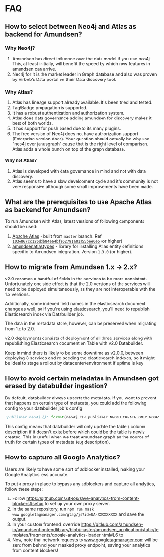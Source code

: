 # FAQ

## How to select between Neo4j and Atlas as backend for Amundsen?

### Why Neo4j?
1. Amundsen has direct influence over the data model if you use neo4j. This, at least initially, will benefit the speed by which new features in amundsen can arrive.
2. Neo4j for it is the market leader in Graph database and also was proven by Airbnb’s Data portal on their Data discovery tool.

### Why Atlas?
1. Atlas has lineage support already available. It's been tried and tested.
2. Tag/Badge propagation is supported.
3. It has a robust authentication and authorization system.
4. Atlas does data governance adding amundsen for discovery makes it best of both worlds.
5. It has support for push based due to its many plugins.
6. The free version of Neo4j does not have authorization support (Enterprise version does). Your question should actually be why use "neo4j over janusgraph" cause that is the right level of comparison. Atlas adds a whole bunch on top of the graph database.

#### Why not Atlas?
1. Atlas is developed with data governance in mind and not with data discovery.
2. Atlas seems to have a slow development cycle and it's community is not very responsive although some small improvements have been made.

##  What are the prerequisites to use Apache Atlas as backend for Amundsen?
To run Amundsen with Atlas, latest versions of following components should be used:
1. [Apache Atlas](https://github.com/apache/atlas/) - built from `master` branch. Ref [`103e867cc126ddb84e64bf262791a01a55bee6e5`](https://github.com/apache/atlas/commit/103e867cc126ddb84e64bf262791a01a55bee6e5) (or higher).
2. [amundsenatlastypes](https://pypi.org/project/amundsenatlastypes/) - library for installing Atlas entity definitions specific to Amundsen integration. Version `1.3.0` (or higher).

## How to migrate from Amundsen 1.x -> 2.x?

v2.0 renames a handful of fields in the services to be more consistent. Unfortunately one side effect is that the 2.0 versions of the services will need to be deployed simultaneously, as they are not interoperable with the 1.x versions.

Additionally, some indexed field names in the elasticsearch document change as well, so if you're using elasticsearch, you'll need to republish Elasticsearch index via Databuilder job.

The data in the metadata store, however, can be preserved when migrating from 1.x to 2.0.

v2.0 deployments consists of deployment of all three services along with republishing Elasticsearch document on Table with v2.0 Databuilder.

Keep in mind there is likely to be some downtime as v2.0.0, between deploying 3 services and re-seeding the elasticsearch indexes, so it might be ideal to stage a rollout by datacenter/environment if uptime is key

## How to avoid certain metadatas in Amundsen got erased by databuilder ingestion?

By default, databuilder always upserts the metadata. If you want to prevent that happens on certain type of metadata, you could add the following
config to your databuilder job's config

```python
'publisher.neo4j.{}'.format(neo4j_csv_publisher.NEO4J_CREATE_ONLY_NODES): [DESCRIPTION_NODE_LABEL],
```

This config means that databuilder will only update the table / column description if it doesn't exist before which could be the table is newly created.
This is useful when we treat Amundsen graph as the source of truth for certain types of metadata (e.g description).

## How to capture all Google Analytics?

Users are likely to have some sort of adblocker installed, making your Google Analytics less accurate.

To put a proxy in place to bypass any adblockers and capture all analytics, follow these steps:

1. Follow https://github.com/ZitRos/save-analytics-from-content-blockers#setup to set up your own proxy server.
2. In the same repository, run `npm run mask www.googletagmanager.com/gtag/js?id=UA-XXXXXXXXX` and save the output.
3. In your custom frontend, override https://github.com/amundsen-io/amundsenfrontendlibrary/blob/master/amundsen_application/static/templates/fragments/google-analytics-loader.html#L6 to <script async src="https://my-proxy-domain/MASKEDGOOGLETAGAMANAGERURL"></script>
4. Now, note that network requests to www.googletagmanager.com will be sent from behind your masked proxy endpoint, saving your analytics from content blockers!
